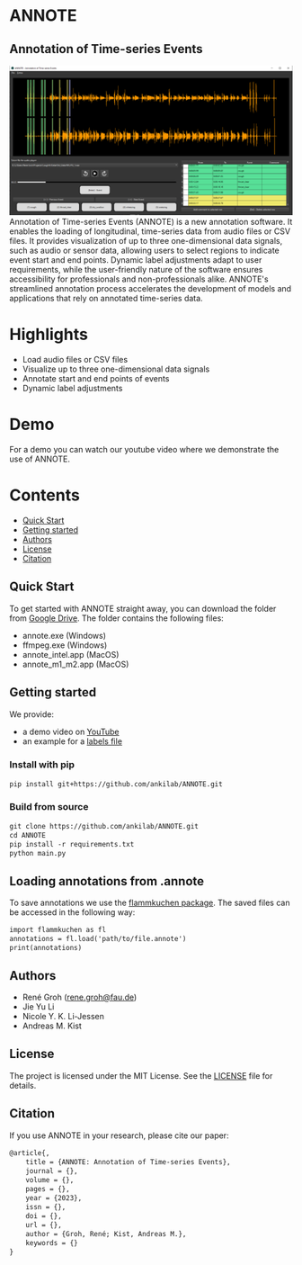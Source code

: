 # ANNOTE

## Annotation of Time-series Events
![alt text](annote.png)
Annotation of Time-series Events (ANNOTE) is a new annotation software. 
It enables the loading of 
longitudinal, time-series data from audio files or CSV 
files. It provides visualization of up to three 
one-dimensional data signals, such as audio or sensor data, 
allowing users to select regions to indicate event start 
and end points. Dynamic label adjustments adapt to user 
requirements, while the user-friendly nature of the 
software ensures accessibility for professionals and 
non-professionals alike. ANNOTE's streamlined annotation 
process accelerates the development of models and 
applications that rely on annotated time-series data.

# Highlights
- Load audio files or CSV files
- Visualize up to three one-dimensional data signals
- Annotate start and end points of events
- Dynamic label adjustments

# Demo
For a demo you can watch our youtube video 
where we demonstrate the use of ANNOTE.


# Contents
- [Quick Start](#quick-start)
- [Getting started](#getting-started)
- [Authors](#authors)
- [License](#license)
- [Citation](#citation)

## Quick Start
To get started with ANNOTE straight away, you can download 
the folder from [Google Drive](tbd). 
The folder contains the following files:

- annote.exe (Windows)
- ffmpeg.exe (Windows)
- annote_intel.app (MacOS)
- annote_m1_m2.app (MacOS)


## Getting started
We provide:
- a demo video on [YouTube](https://www.youtube.com/watch?v=)
- an example for a [labels file](labels_file_example.json)


### Install with pip

````
pip install git+https://github.com/ankilab/ANNOTE.git
````

### Build from source

````    
git clone https://github.com/ankilab/ANNOTE.git
cd ANNOTE
pip install -r requirements.txt
python main.py
````

## Loading annotations from .annote
To save annotations we use the [flammkuchen package](https://github.com/portugueslab/flammkuchen). 
The saved files can be accessed in the following way:
    
````   
import flammkuchen as fl
annotations = fl.load('path/to/file.annote')
print(annotations)
````

## Authors
- René Groh ([rene.groh@fau.de](mailto:rene.groh@fau.de]))
- Jie Yu Li
- Nicole Y. K. Li-Jessen
- Andreas M. Kist 

## License
The project is licensed under the MIT License. See the [LICENSE](LICENSE) file for details.

## Citation
If you use ANNOTE in your research, please cite our paper:

```
@article{,
    title = {ANNOTE: Annotation of Time-series Events},
    journal = {},
    volume = {},
    pages = {},
    year = {2023},
    issn = {},
    doi = {},
    url = {},
    author = {Groh, René; Kist, Andreas M.},
    keywords = {}
}
```

